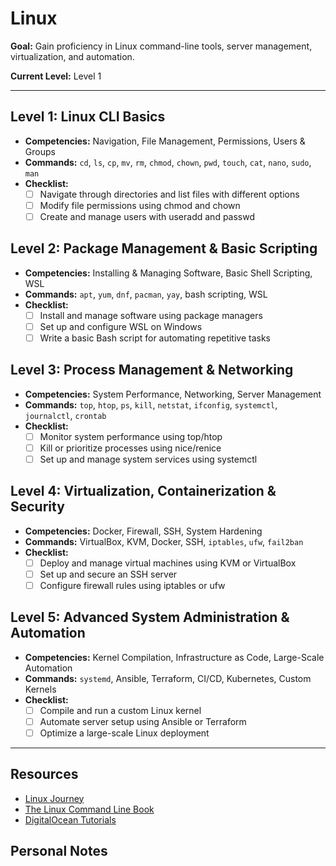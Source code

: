 # Linux

**Goal:** Gain proficiency in Linux command-line tools, server management, virtualization, and automation.

**Current Level:** Level 1

---

## Level 1: Linux CLI Basics
- **Competencies:** Navigation, File Management, Permissions, Users & Groups
- **Commands:** `cd`, `ls`, `cp`, `mv`, `rm`, `chmod`, `chown`, `pwd`, `touch`, `cat`, `nano`, `sudo`, `man`
- **Checklist:**
  - [ ] Navigate through directories and list files with different options
  - [ ] Modify file permissions using chmod and chown
  - [ ] Create and manage users with useradd and passwd

## Level 2: Package Management & Basic Scripting
- **Competencies:** Installing & Managing Software, Basic Shell Scripting, WSL
- **Commands:** `apt`, `yum`, `dnf`, `pacman`, `yay`, bash scripting, WSL
- **Checklist:**
  - [ ] Install and manage software using package managers
  - [ ] Set up and configure WSL on Windows
  - [ ] Write a basic Bash script for automating repetitive tasks

## Level 3: Process Management & Networking
- **Competencies:** System Performance, Networking, Server Management
- **Commands:** `top`, `htop`, `ps`, `kill`, `netstat`, `ifconfig`, `systemctl`, `journalctl`, `crontab`
- **Checklist:**
  - [ ] Monitor system performance using top/htop
  - [ ] Kill or prioritize processes using nice/renice
  - [ ] Set up and manage system services using systemctl

## Level 4: Virtualization, Containerization & Security
- **Competencies:** Docker, Firewall, SSH, System Hardening
- **Commands:** VirtualBox, KVM, Docker, SSH, `iptables`, `ufw`, `fail2ban`
- **Checklist:**
  - [ ] Deploy and manage virtual machines using KVM or VirtualBox
  - [ ] Set up and secure an SSH server
  - [ ] Configure firewall rules using iptables or ufw

## Level 5: Advanced System Administration & Automation
- **Competencies:** Kernel Compilation, Infrastructure as Code, Large-Scale Automation
- **Commands:** `systemd`, Ansible, Terraform, CI/CD, Kubernetes, Custom Kernels
- **Checklist:**
  - [ ] Compile and run a custom Linux kernel
  - [ ] Automate server setup using Ansible or Terraform
  - [ ] Optimize a large-scale Linux deployment

---

## Resources
- [Linux Journey](https://linuxjourney.com/)
- [The Linux Command Line Book](https://linuxcommand.org/)
- [DigitalOcean Tutorials](https://www.digitalocean.com/community/tutorials)

## Personal Notes
